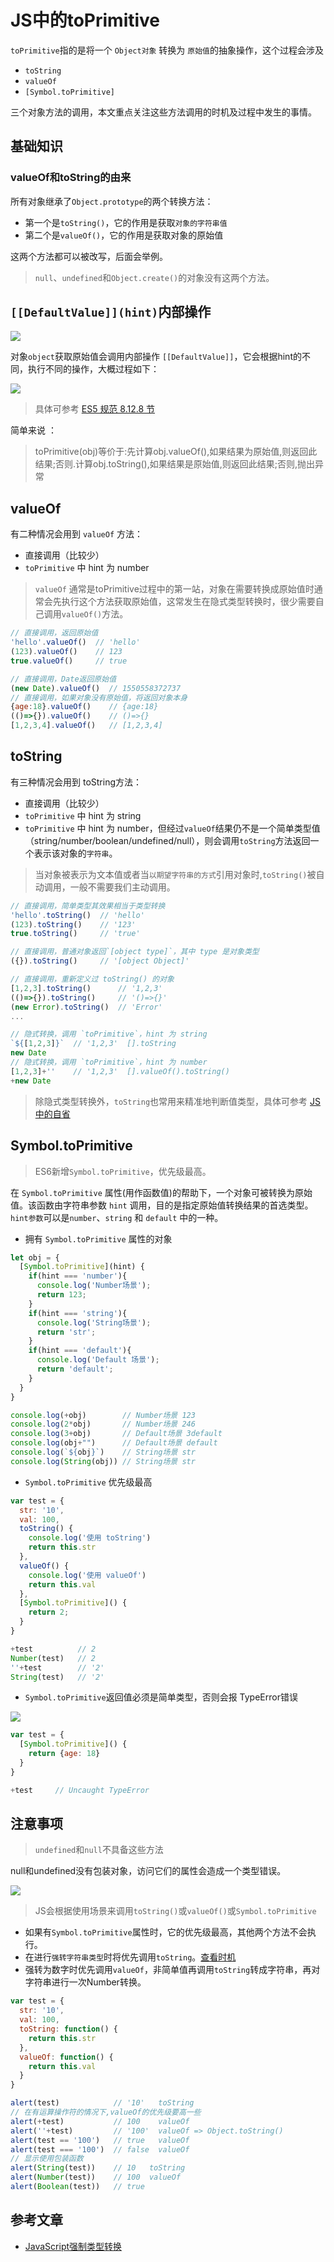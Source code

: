 # JS中的toPrimitive
<!-- toc -->

`toPrimitive`指的是将一个 `Object对象` 转换为 `原始值`的抽象操作，这个过程会涉及

- `toString`
- `valueOf`
- `[Symbol.toPrimitive]`

三个对象方法的调用，本文重点关注这些方法调用的时机及过程中发生的事情。

## 基础知识

### valueOf和toString的由来

所有对象继承了`Object.prototype`的两个转换方法：

- 第一个是`toString()`，它的作用是获取`对象的字符串值`
- 第二个是`valueOf()`，它的作用是获取对象的原始值

这两个方法都可以被改写，后面会举例。

> `null`、`undefined`和`Object.create()`的对象没有这两个方法。

## `[[DefaultValue]](hint)`内部操作

![](https://ws2.sinaimg.cn/large/006tKfTcly1g0arh51l60j30k50gg75k.jpg)

对象`object`获取原始值会调用内部操作 `[[DefaultValue]]`，它会根据hint的不同，执行不同的操作，大概过程如下：

![](https://ws3.sinaimg.cn/large/006tKfTcly1g0ar66897lj30wg0tottn.jpg)

> 具体可参考 [ES5 规范 8.12.8 节](https://www.ecma-international.org/ecma-262/5.1/#sec-8.12.8)

简单来说 ：

> toPrimitive(obj)等价于:先计算obj.valueOf(),如果结果为原始值,则返回此结果;否则.计算obj.toString(),如果结果是原始值,则返回此结果;否则,抛出异常

## valueOf

有二种情况会用到 `valueOf` 方法：

- 直接调用（比较少）
- `toPrimitive` 中 hint 为 number

> `valueOf` 通常是toPrimitive过程中的第一站，对象在需要转换成原始值时通常会先执行这个方法获取原始值，这常发生在隐式类型转换时，很少需要自己调用`valueOf()`方法。

```js
// 直接调用，返回原始值
'hello'.valueOf()  // 'hello'
(123).valueOf()    // 123
true.valueOf()     // true

// 直接调用，Date返回原始值
(new Date).valueOf()  // 1550558372737
// 直接调用，如果对象没有原始值，将返回对象本身
{age:18}.valueOf()    // {age:18}
(()=>{}).valueOf()    // ()=>{}
[1,2,3,4].valueOf()   // [1,2,3,4]
```

## toString

有三种情况会用到 toString方法：

- 直接调用（比较少）
- `toPrimitive` 中 hint 为 string
- `toPrimitive` 中 hint 为 number，但经过`valueOf`结果仍不是一个简单类型值（string/number/boolean/undefined/null），则会调用`toString`方法返回一个表示该对象的`字符串`。

> 当对象被表示为文本值或者当`以期望字符串的方式`引用对象时,`toString()`被自动调用，一般不需要我们主动调用。

```js
// 直接调用，简单类型其效果相当于类型转换
'hello'.toString()  // 'hello'
(123).toString()    // '123'
true.toString()     // 'true'

// 直接调用，普通对象返回`[object type]`，其中 type 是对象类型
({}).toString()     // '[object Object]'

// 直接调用，重新定义过 toString() 的对象
[1,2,3].toString()      // '1,2,3'
(()=>{}).toString()     // '()=>{}'
(new Error).toString()  // 'Error'
...

// 隐式转换，调用 `toPrimitive`，hint 为 string
`${[1,2,3]}`  // '1,2,3'  [].toString
new Date
// 隐式转换，调用 `toPrimitive`，hint 为 number
[1,2,3]+''    // '1,2,3'  [].valueOf().toString()
+new Date
```

> 除隐式类型转换外，`toString`也常用来精准地判断值类型，具体可参考 [JS中的自省](./自省.md)

## Symbol.toPrimitive

> ES6新增`Symbol.toPrimitive`，优先级最高。

在 `Symbol.toPrimitive` 属性(用作函数值)的帮助下，一个对象可被转换为原始值。该函数由字符串参数 `hint` 调用，目的是指定原始值转换结果的首选类型。`hint参数`可以是`number`、`string` 和 `default` 中的一种。

- 拥有 `Symbol.toPrimitive` 属性的对象

```js
let obj = {
  [Symbol.toPrimitive](hint) {
    if(hint === 'number'){
      console.log('Number场景');
      return 123;
    }
    if(hint === 'string'){
      console.log('String场景');
      return 'str';
    }
    if(hint === 'default'){
      console.log('Default 场景');
      return 'default';
    }
  }
}

console.log(+obj)        // Number场景 123
console.log(2*obj)       // Number场景 246
console.log(3+obj)       // Default场景 3default
console.log(obj+"")      // Default场景 default
console.log(`${obj}`)    // String场景 str
console.log(String(obj)) // String场景 str
```

- `Symbol.toPrimitive` 优先级最高

```js
var test = {
  str: '10',
  val: 100,
  toString() {
    console.log('使用 toString')
    return this.str
  },
  valueOf() {
    console.log('使用 valueOf')
    return this.val
  },
  [Symbol.toPrimitive]() {
    return 2;
  }
}

+test          // 2
Number(test)   // 2
''+test        // '2'
String(test)   // '2'
```

- `Symbol.toPrimitive`返回值必须是简单类型，否则会报 TypeError错误

![](https://ws4.sinaimg.cn/large/006tKfTcly1g0byvhwxkbj30ti02c3yt.jpg)

```js
var test = {
  [Symbol.toPrimitive]() {
    return {age: 18}
  }
}

+test     // Uncaught TypeError
```

## 注意事项

> `undefined`和`null`不具备这些方法

null和undefined没有包装对象，访问它们的属性会造成一个类型错误。

![](https://ws1.sinaimg.cn/large/006tKfTcly1g0aof8nhy8j30q4032t95.jpg)

> JS会根据使用场景来调用`toString()`或`valueOf()`或`Symbol.toPrimitive`

- 如果有`Symbol.toPrimitive`属性时，它的优先级最高，其他两个方法不会执行。
- 在进行`强转字符串类型`时将优先调用`toString`。[查看时机](./类型转换.md)
- 强转为数字时优先调用`valueOf`，非简单值再调用`toString`转成字符串，再对字符串进行一次Number转换。

```js
var test = {
  str: '10',
  val: 100,
  toString: function() {
    return this.str
  },
  valueOf: function() {
    return this.val
  }
}

alert(test)            // '10'   toString
// 在有运算操作符的情况下,valueOf的优先级要高一些
alert(+test)           // 100    valueOf
alert(''+test)         // '100'  valueOf => Object.toString()
alert(test == '100')   // true   valueOf
alert(test === '100')  // false  valueOf
// 显示使用包装函数
alert(String(test))    // 10   toString
alert(Number(test))    // 100  valueOf
alert(Boolean(test))   // true
```

## 参考文章

- [JavaScript强制类型转换](https://www.sohu.com/a/231072835_505779)
